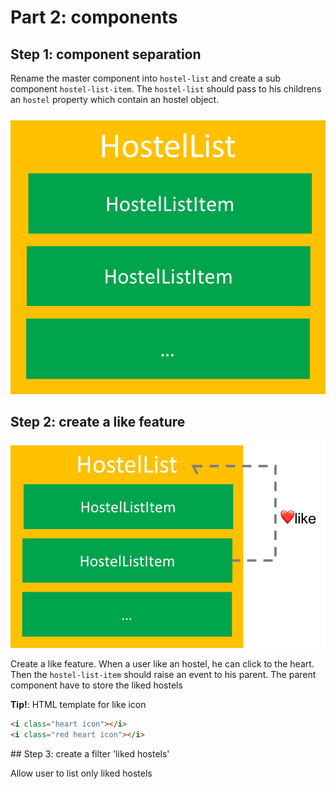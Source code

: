 # Part 2: components

## Step 1: component separation

Rename the master component into `hostel-list` and create a sub component `hostel-list-item`.
The `hostel-list` should pass to his childrens an `hostel` property which contain an hostel object.

![](../resources/components-presentation.png)

## Step 2: create a like feature

![](../resources/components-presentation-like-feature.png)

Create a like feature. When a user like an hostel, he can click to the heart.
Then the `hostel-list-item` should raise an event to his parent.
The parent component have to store the liked hostels

**Tip!**: HTML template for like icon

```html
<i class="heart icon"></i>
<i class="red heart icon"></i>
```

## Step 3: create a filter 'liked hostels'

Allow user to list only liked hostels